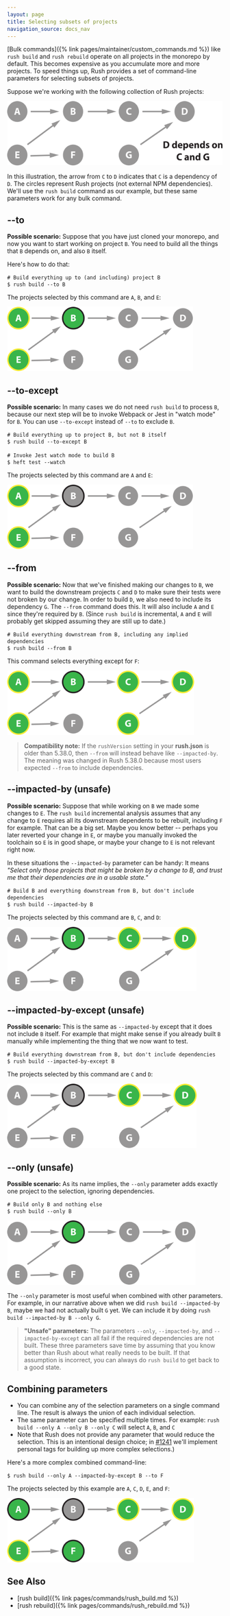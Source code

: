 ```yaml
---
layout: page
title: Selecting subsets of projects
navigation_source: docs_nav
---
```


[Bulk commands]({% link pages/maintainer/custom_commands.md %}) like `rush build` and `rush rebuild` operate on
all projects in the monorepo by default.  This becomes expensive as you accumulate more and more projects.
To speed things up, Rush provides a set of command-line parameters for selecting subsets of projects.

Suppose we're working with the following collection of Rush projects:

<img src="/images/docs/selection-intro.svg" alt="a sample monorepo" style="height: 150px;" />

In this illustration, the arrow from `C` to `D` indicates that `C` is a dependency of `D`.
The circles represent Rush projects (not external NPM dependencies).  We'll use the `rush build` command as
our example, but these same parameters work for any bulk command.


## -<!---->-to

**Possible scenario:** Suppose that you have just cloned your monorepo, and now you want to start working
on project `B`.  You need to build all the things that `B` depends on, and also `B` itself.

Here's how to do that:

```shell
# Build everything up to (and including) project B
$ rush build --to B
```

The projects selected by this command are `A`, `B`, and `E`:

<img src="/images/docs/selection-to.svg" alt="rush build --to B" style="height: 150px;" />

## -<!---->-to-except

**Possible scenario:** In many cases we do not need `rush build` to process `B`, because our next step
will be to invoke Webpack or Jest in "watch mode" for `B`.  You can use `--to-except` instead
of `--to` to exclude `B`.

```shell
# Build everything up to project B, but not B itself
$ rush build --to-except B

# Invoke Jest watch mode to build B
$ heft test --watch
```

The projects selected by this command are `A` and `E`:

<img src="/images/docs/selection-to-except.svg" alt="rush build --to-except B" style="height: 150px;" />

## -<!---->-from

**Possible scenario:** Now that we've finished making our changes to `B`, we want to build the downstream
projects `C` and `D` to make sure their tests were not broken by our change.  In order to build `D`,
we also need to include its dependency `G`.  The `--from` command does this.  It will also include `A` and `E`
since they're required by `B`.  (Since `rush build` is incremental, `A` and `E` will probably get skipped assuming
they are still up to date.)


```shell
# Build everything downstream from B, including any implied dependencies
$ rush build --from B
```

This command selects everything except for `F`:

<img src="/images/docs/selection-from.svg" alt="rush build --from B" style="height: 150px;" />

> **Compatibility note:**  If the `rushVersion` setting in your **rush.json** is older than 5.38.0,
> then `--from` will instead behave like `--impacted-by`.  The meaning was changed in Rush 5.38.0 because
> most users expected `--from` to include dependencies.


## -<!---->-impacted-by (unsafe)

**Possible scenario:** Suppose that while working on `B` we made some changes to `E`.  The `rush build`
incremental analysis assumes that any change to `E` requires all its downstream dependents to be rebuilt,
including `F` for example.  That can be a big set.  Maybe you know better -- perhaps you later reverted your change
in `E`, or maybe you manually invoked the toolchain so `E` is in good shape, or maybe your change to `E` is
not relevant right now.

In these situations the `--impacted-by` parameter can be handy: It means *"Select only those projects
that might be broken by a change to B, and trust me that their dependencies are in a usable state."*

```shell
# Build B and everything downstream from B, but don't include dependencies
$ rush build --impacted-by B
```

The projects selected by this command are `B`, `C`, and `D`:

<img src="/images/docs/selection-impact.svg" alt="rush build --impacted-by B" style="height: 150px;" />

## -<!---->-impacted-by-except (unsafe)

**Possible scenario:** This is the same as `--impacted-by` except that it does not include `B` itself.  For example
that might make sense if you already built `B` manually while implementing the thing that we now want to test.

```shell
# Build everything downstream from B, but don't include dependencies
$ rush build --impacted-by-except B
```

The projects selected by this command are `C` and `D`:

<img src="/images/docs/selection-impact-except.svg" alt="rush build --impacted-by-except B" style="height: 150px;" />

## -<!---->-only (unsafe)

**Possible scenario:** As its name implies, the `--only` parameter adds exactly one project to the selection,
ignoring dependencies.

```shell
# Build only B and nothing else
$ rush build --only B
```

<img src="/images/docs/selection-only.svg" alt="rush build --only B" style="height: 150px;" />

The `--only` parameter is most useful when combined with other parameters.  For example, in our narrative above
when we did `rush build --impacted-by B`, maybe we had not actually built `G` yet.  We can include it by
doing `rush build --impacted-by B --only G`.

> **"Unsafe" parameters:** The parameters `--only`, `--impacted-by`, and `--impacted-by-except` can all fail if the
> required dependencies are not built.  These three parameters save time by assuming that you know better than Rush
> about what really needs to be built.  If that assumption is incorrect, you can always do `rush build` to get back
> to a good state.

## Combining parameters

- You can combine any of the selection parameters on a single command line.  The result is always the union of each
  individual selection.
- The same parameter can be specified multiple times. For example: `rush build --only A --only B --only C`
  will select `A`, `B`, and `C`
- Note that Rush does not provide any parameter that would reduce the selection.  This is an intentional design choice;
  in [#1241](https://github.com/microsoft/rushstack/issues/1241) we'll implement personal tags for building up more
  complex selections.)

Here's a more complex combined command-line:

```shell
$ rush build --only A --impacted-by-except B --to F
```

The projects selected by this example are `A`, `C`, `D`, `E`, and `F`:

<img src="/images/docs/selection-multi.svg" alt="rush build --only A --impacted-by-except B --to F" style="height: 150px;" />


## See Also

- [rush build]({% link pages/commands/rush_build.md %})
- [rush rebuild]({% link pages/commands/rush_rebuild.md %})
